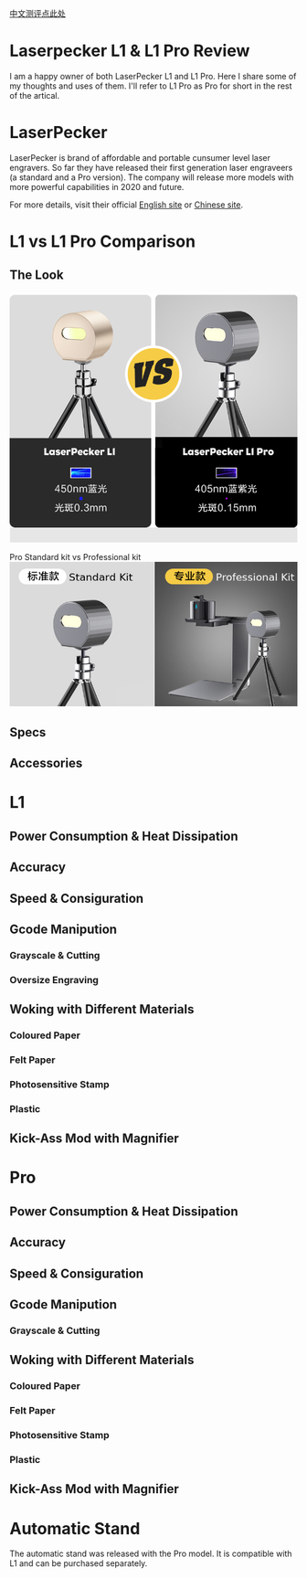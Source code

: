 [中文测评点此处](README_CN.md)


# Laserpecker L1 & L1 Pro Review
I am a happy owner of both LaserPecker L1 and L1 Pro. Here I share some of my thoughts and uses of them. I'll refer to L1 Pro as Pro for short in the rest of the artical.


# LaserPecker
LaserPecker is brand of affordable and portable cunsumer level laser engravers. So far they have released their first generation laser engraveers (a standard and a Pro version). The company will release more models with more powerful capabilities in 2020 and future.

For more details, visit their official [English site](https://www.laserpecker.net/) or [Chinese site](http://www.laserpecker.cn/). 


# L1 vs L1 Pro Comparison

## The Look

![](images/L1_vs_Pro.jpg)

Pro Standard kit vs Professional kit
![](images/Pro_kits.jpg)

## Specs


## Accessories


# L1

## Power Consumption & Heat Dissipation

## Accuracy

## Speed & Consiguration

## Gcode Manipution

### Grayscale & Cutting

### Oversize Engraving

## Woking with Different Materials

### Coloured Paper

### Felt Paper

### Photosensitive Stamp

### Plastic

## Kick-Ass Mod with Magnifier


# Pro

## Power Consumption & Heat Dissipation

## Accuracy

## Speed & Consiguration

## Gcode Manipution

### Grayscale & Cutting

## Woking with Different Materials

### Coloured Paper

### Felt Paper

### Photosensitive Stamp

### Plastic

## Kick-Ass Mod with Magnifier


# Automatic Stand

The automatic stand was released with the Pro model. It is compatible with L1 and can be purchased separately.
